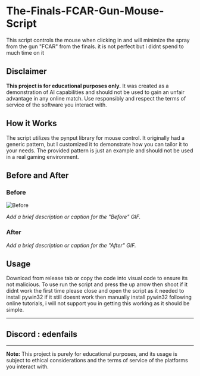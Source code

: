 
# The-Finals-FCAR-Gun-Mouse-Script

This script controls the mouse when clicking in and will minimize the spray from the gun "FCAR" from the finals. it is not perfect but i didnt spend to much time on it


## Disclaimer

**This project is for educational purposes only.** It was created as a demonstration of AI capabilities and should not be used to gain an unfair advantage in any online match. Use responsibly and respect the terms of service of the software you interact with.

## How it Works

The script utilizes the pynput library for mouse control. It originally had a generic pattern, but I customized it to demonstrate how you can tailor it to your needs. The provided pattern is just an example and should not be used in a real gaming environment.

## Before and After

### Before

![Before](before.gif)

*Add a brief description or caption for the "Before" GIF.*

### After

*Add a brief description or caption for the "After" GIF.*

## Usage
Download from release tab or copy the code into visual code to ensure its not malicious.
To use run the script and press the up arrow then shoot
if it didnt work the first time please close and open the script as it needed to install pywin32
if it still doesnt work then manually install pywin32 following online tutorials, i will not support you in getting this working as it should be simple.


---
## Discord : edenfails


---
**Note:** This project is purely for educational purposes, and its usage is subject to ethical considerations and the terms of service of the platforms you interact with.
